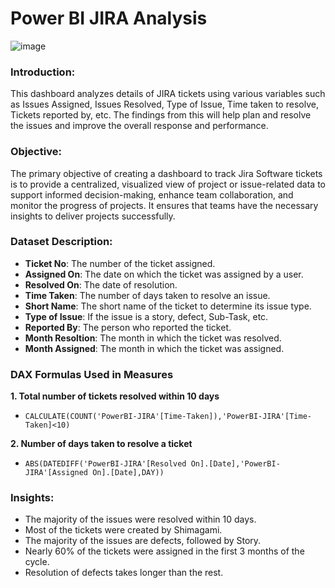# Power BI JIRA Analysis

![image](https://github.com/Utkarsh11-git/PowerBI_JIRA/assets/92782014/bb0cbd84-8e2b-48b1-90fa-2d482fc398aa)

### Introduction:
This dashboard analyzes details of JIRA tickets using various variables such as Issues Assigned, Issues Resolved, Type of Issue, Time taken to resolve, Tickets reported by, etc. The findings from this will help plan and resolve the issues and improve the overall response and performance.

### Objective:
The primary objective of creating a dashboard to track Jira Software tickets is to provide a centralized, visualized view of project or issue-related data to support informed decision-making, enhance team collaboration, and monitor the progress of projects. It ensures that teams have the necessary insights to deliver projects successfully.

### Dataset Description:
* **Ticket No**: The number of the ticket assigned.
* **Assigned On**: The date on which the ticket was assigned by a user.
* **Resolved On**: The date of resolution.
* **Time Taken**: The number of days taken to resolve an issue.
* **Short Name**: The short name of the ticket to determine its issue type.
* **Type of Issue**: If the issue is a story, defect, Sub-Task, etc.
* **Reported By**: The person who reported the ticket.
* **Month Resoltion**: The month in which the ticket was resolved.
* **Month Assigned**: The month in which the ticket was assigned.

### DAX Formulas Used in Measures
**1. Total number of tickets resolved within 10 days**
* `CALCULATE(COUNT('PowerBI-JIRA'[Time-Taken]),'PowerBI-JIRA'[Time-Taken]<10)`

**2. Number of days taken to resolve a ticket**
* `ABS(DATEDIFF('PowerBI-JIRA'[Resolved On].[Date],'PowerBI-JIRA'[Assigned On].[Date],DAY))`

### Insights:
* The majority of the issues were resolved within 10 days.
* Most of the tickets were created by Shimagami.
* The majority of the issues are defects, followed by Story.
* Nearly 60% of the tickets were assigned in the first 3 months of the cycle.
* Resolution of defects takes longer than the rest.
